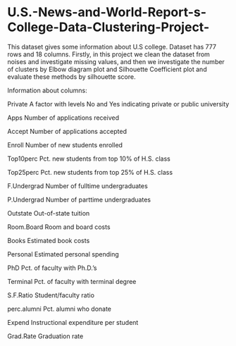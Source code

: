 # U.S.-News-and-World-Report-s-College-Data-Clustering-Project-
This dataset gives some information about U.S college. Dataset has 777 rows and 18 columns. Firstly, in this project we clean the dataset from noises and investigate missing values, and then we investigate the number of clusters by Elbow diagram plot and Silhouette Coefficient plot and evaluate these methods by silhouette score.


Information about columns:

Private A factor with levels No and Yes indicating private or public university

Apps Number of applications received

Accept Number of applications accepted

Enroll Number of new students enrolled

Top10perc Pct. new students from top 10% of H.S. class

Top25perc Pct. new students from top 25% of H.S. class

F.Undergrad Number of fulltime undergraduates

P.Undergrad Number of parttime undergraduates

Outstate Out-of-state tuition

Room.Board Room and board costs

Books Estimated book costs

Personal Estimated personal spending

PhD Pct. of faculty with Ph.D.’s

Terminal Pct. of faculty with terminal degree

S.F.Ratio Student/faculty ratio

perc.alumni Pct. alumni who donate

Expend Instructional expenditure per student

Grad.Rate Graduation rate
